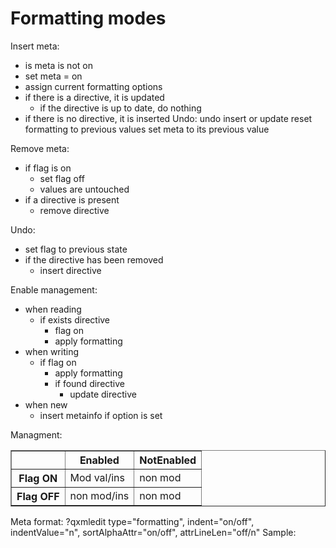 Formatting modes
================

Insert meta:
 * is meta is not on
  * set meta = on
  * assign current formatting options
 * if there is a directive, it is updated
   * if the directive is up to date, do nothing
 * if there is no directive, it is inserted
Undo:
 undo insert or update
 reset formatting to previous values
 set meta to its previous value


Remove meta:
 * if flag is on
   * set flag off
   * values are untouched
 * if a directive is present
   * remove directive

Undo:
 * set flag to previous state
 * if the directive has been removed
   * insert directive


Enable management:
 * when reading
   * if exists directive
     * flag on
     * apply formatting
 * when writing
   * if flag on
     * apply formatting
     * if found directive
       * update directive
 * when new
   * insert metainfo if option is set


Managment:
<table border="1">
    <tr>
        <th></th>
        <th>Enabled</th>
        <th>NotEnabled</th>
    </tr>
    <tr>
        <th>Flag ON</th>
        <td>Mod val/ins</td>
        <td>non mod</td>
    </tr>
    <tr>
        <th>Flag OFF</th>
        <td>non mod/ins</td>
        <td>non mod</td>
    </tr>
</table>

Meta format:
?qxmledit type="formatting", indent="on/off", indentValue="n", sortAlphaAttr="on/off", attrLineLen="off/n"
Sample:
<?qxmledit type="formatting" indent="off" indentValue="0" sortAlphaAttr="off" attrLineLen="off"?>

